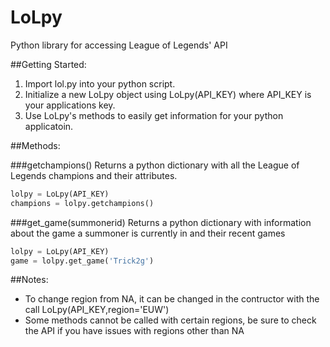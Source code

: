LoLpy
=====

Python library for accessing League of Legends' API

##Getting Started:

1. Import lol.py into your python script.
2. Initialize a new LoLpy object using LoLpy(API_KEY) where API_KEY is your applications key.
3. Use LoLpy's methods to easily get information for your python applicatoin.

##Methods:

###getchampions()
Returns a python dictionary with all the League of Legends champions and their attributes.
```python
lolpy = LoLpy(API_KEY)
champions = lolpy.getchampions()
```

###get_game(summonerid)
Returns a python dictionary with information about the game a summoner is currently in and their recent games
```python
lolpy = LoLpy(API_KEY)
game = lolpy.get_game('Trick2g')
```

##Notes:
* To change region from NA, it can be changed in the contructor with the call LoLpy(API_KEY,region='EUW')
* Some methods cannot be called with certain regions, be sure to check the API if you have issues with regions other than NA